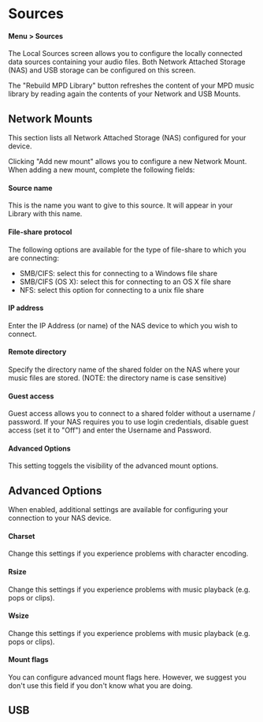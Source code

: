# Sources

#### Menu > Sources

The Local Sources screen allows you to configure the locally connected data sources containing your audio files. Both Network Attached Storage (NAS) and USB storage can be configured on this screen.

The "Rebuild MPD Library" button refreshes the content of your MPD music library by reading again the contents of your Network and USB Mounts.

## Network Mounts

This section lists all Network Attached Storage (NAS) configured for your device.

Clicking "Add new mount" allows you to configure a new Network Mount. When adding a new mount, complete the following fields:

#### Source name

This is the name you want to give to this source. It will appear in your Library with this name.

#### File-share protocol

The following options are available for the type of file-share to which you are connecting:

- SMB/CIFS: select this for connecting to a Windows file share
- SMB/CIFS (OS X): select this for connecting to an OS X file share
- NFS: select this option for connecting to a unix file share

#### IP address

Enter the IP Address (or name) of the NAS device to which you wish to connect.

#### Remote directory

Specify the directory name of the shared folder on the NAS where your music files are stored. (NOTE: the directory name is case sensitive)

#### Guest access

Guest access allows you to connect to a shared folder without a username / password. If your NAS requires you to use login credentials, disable guest access (set it to "Off") and enter the Username and Password.


#### Advanced Options

This setting toggels the visibility of the advanced mount options.

## Advanced Options

When enabled, additional settings are available for configuring your connection to your NAS device.

#### Charset

Change this settings if you experience problems with character encoding.

#### Rsize

Change this settings if you experience problems with music playback (e.g. pops or clips).

#### Wsize

Change this settings if you experience problems with music playback (e.g. pops or clips).

#### Mount flags

You can configure advanced mount flags here. However, we suggest you don't use this field if you don't know what you are doing.


## USB

